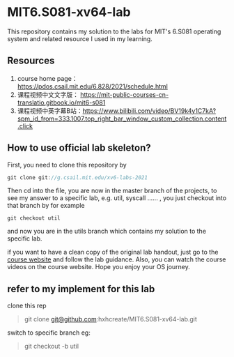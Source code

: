 # MIT6.S081-xv64-lab

This repository contains my solution to the labs for MIT's 6.S081 operating system and related resource I used in my learning.

## Resources

1. course home page：https://pdos.csail.mit.edu/6.828/2021/schedule.html
2. 课程视频中文文字版： https://mit-public-courses-cn-translatio.gitbook.io/mit6-s081
3. 课程视频中英字幕B站：https://www.bilibili.com/video/BV19k4y1C7kA?spm_id_from=333.1007.top_right_bar_window_custom_collection.content.click



## How to use official lab skeleton?

First, you need to clone this repository by

```c
git clone git://g.csail.mit.edu/xv6-labs-2021
```

Then cd into the file, you are now in the master branch of the projects, to see my answer to a specific lab, e.g. util, syscall ...... , you just checkout into that branch by for example 

```
git checkout util
```

and now you are in the utils branch which contains my solution to the specific lab. 

if you want to have a clean copy of the original lab handout, just go to the [course website](https://pdos.csail.mit.edu/6.828/2020/schedule.html) and follow the lab guidance. Also, you can watch the course videos on the course website. Hope you enjoy your OS journey.

## refer to my implement for this lab

clone this rep

> git clone git@github.com:hxhcreate/MIT6.S081-xv64-lab.git

switch to specific branch eg:

> git checkout -b util
